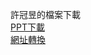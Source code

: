 許冠昱的檔案下載<br>
<a href="https://nfuhsu.github.io/HsuPPT/ppt.html" download="檔名.pptx">PPT下載</a><br>
<a href="https://blog.pulipuli.info/2016/09/google-google-drive-file-download-link.html#google_drive_download_link_20160926_anchor" download="檔名.pptx">網址轉換</a>
